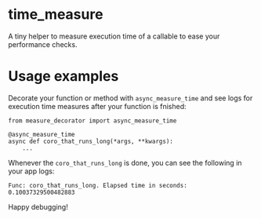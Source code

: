 # time_measure
A tiny helper to measure execution time of a callable to ease your performance checks.

# Usage examples

Decorate your function or method with `async_measure_time` and see logs for execution time 
measures after your function is fnished:

```
from measure_decorator import async_measure_time

@async_measure_time
async def coro_that_runs_long(*args, **kwargs):
    ...
```

Whenever the `coro_that_runs_long` is done, you can see the following in your app logs:

`Func: coro_that_runs_long. Elapsed time in seconds: 0.10037329500482883`

Happy debugging!
